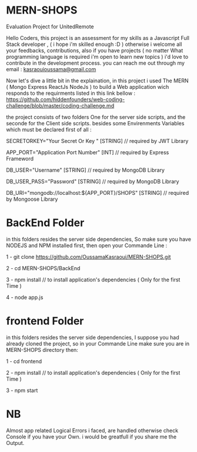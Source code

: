 # MERN-SHOPS
Evaluation Project for UnitedRemote


Hello Coders, this project is an assessment for my skills as a Javascript Full Stack developer , ( i hope i'm skilled enough  :D ) otherwise i welcome all your feedbacks, contributions, also if you have projects ( no matter What programming language is required i'm open to learn new topics ) i'd love to contribute in the development process.
you can reach me out through my email : kasraouioussama@gmail.com

Now let's dive a little bit in the explaination, in this project i used The MERN ( Mongo Express ReactJs NodeJs ) to build a Web application wich responds to the requirments listed in this link bellow :
https://github.com/hiddenfounders/web-coding-challenge/blob/master/coding-challenge.md


the project consists of two folders One for the server side scripts, and the seconde for the Client side scripts. besides some Envirenments Variables which must be declared first of all :

SECRETORKEY="Your Secret Or Key "               [STRING]  // required by JWT      Library

APP_PORT="Application Port Number"              [INT]     // required by Express  Frameword

DB_USER="Username"                              [STRING]  // required by MongoDB  Library

DB_USER_PASS="Password"                         [STRING]  // required by MongoDB  Library

DB_URI="mongodb://localhost:${APP_PORT}/SHOPS"  [STRING]  // required by Mongoose Library


# BackEnd Folder
in this folders resides the server side dependencies, So make sure you have NODEJS and NPM installed first, then open your Commande Line :

1 - git clone https://github.com/OussamaKasraoui/MERN-SHOPS.git

2 - cd MERN-SHOPS/BackEnd

3 - npm install       // to install application's dependencies ( Only for the first Time )

4 - node app.js       


# frontend Folder
in this folders resides the server side dependencies, I suppose you had already cloned the project, so in your Commande Line make sure you are in MERN-SHOPS directory then:

1 - cd frontend

2 - npm install   // to install application's dependencies ( Only for the first Time )

3 - npm start


# NB
Almost app related Logical Errors i faced, are handled otherwise check Console if you have your Own.
i would be greatfull if you share me the Output.
